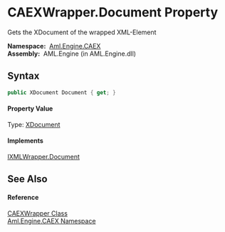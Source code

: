 CAEXWrapper.Document Property
=============================
Gets the XDocument of the wrapped XML-Element

  **Namespace:**  [Aml.Engine.CAEX][1]  
  **Assembly:**  AML.Engine (in AML.Engine.dll)

Syntax
------

```csharp
public XDocument Document { get; }
```

#### Property Value
Type: [XDocument][2]
#### Implements
[IXMLWrapper.Document][3]  


See Also
--------

#### Reference
[CAEXWrapper Class][4]  
[Aml.Engine.CAEX Namespace][1]  

[1]: ../README.md
[2]: https://docs.microsoft.com/dotnet/api/system.xml.linq.xdocument
[3]: ../../Aml.Engine.XML/IXMLWrapper/Document.md
[4]: README.md
[5]: https://www.automationml.org
[6]: ../../icons/logoShade.png